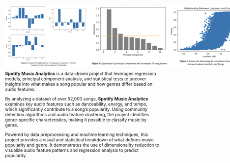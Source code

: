 <div style="display: flex; justify-content: space-around;">
  <img src="/images/Component Breakdown.png" alt="Component Breakdown" width="300" height="200">
  <img src="/images/Eigenvalue PCA.png" alt="Eigenvalue PCA" width="300" height="200">
  <img src="/images/Loudness and Energy.png" alt="Loudness and Energy" width="300" height="200">
</div>

**Spotify Music Analytics** is a data-driven project that leverages regression models, principal component analysis, and statistical tests to uncover insights into what makes a song popular and how genres differ based on audio features.

By analyzing a dataset of over 52,000 songs, **Spotify Music Analytics** examines key audio features such as danceability, energy, and tempo, which significantly contribute to a song’s popularity. Using community detection algorithms and audio feature clustering, the project identifies genre-specific characteristics, making it possible to classify music by genre.

Powered by data preprocessing and machine learning techniques, this project provides a visual and statistical breakdown of what defines music popularity and genre. It demonstrates the use of dimensionality reduction to visualize audio feature patterns and regression analysis to predict popularity. 



